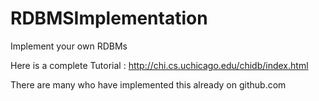 # RDBMSImplementation
Implement your own RDBMs

Here is a complete Tutorial : http://chi.cs.uchicago.edu/chidb/index.html

There are many who have implemented this already on github.com
